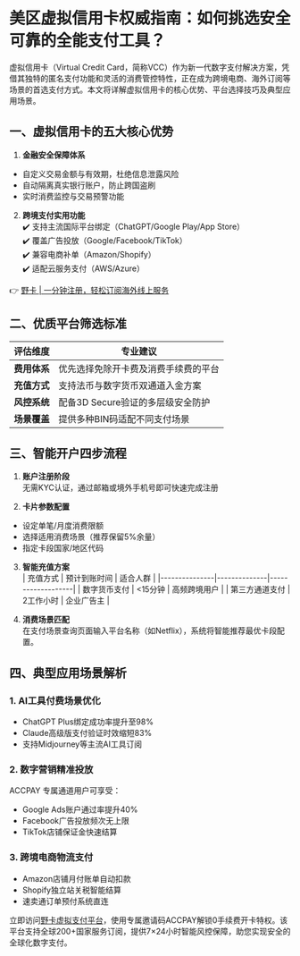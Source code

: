 # 美区虚拟信用卡权威指南：如何挑选安全可靠的全能支付工具？

虚拟信用卡（Virtual Credit Card，简称VCC）作为新一代数字支付解决方案，凭借其独特的匿名支付功能和灵活的消费管控特性，正在成为跨境电商、海外订阅等场景的首选支付方式。本文将详解虚拟信用卡的核心优势、平台选择技巧及典型应用场景。

## 一、虚拟信用卡的五大核心优势
1. **金融安全保障体系**  
- 自定义交易金额与有效期，杜绝信息泄露风险
- 自动隔离真实银行账户，防止跨国盗刷
- 实时消费监控与交易预警功能

2. **跨境支付实用功能**  
✔️ 支持主流国际平台绑定（ChatGPT/Google Play/App Store）  
✔️ 覆盖广告投放（Google/Facebook/TikTok）  
✔️ 兼容电商补单（Amazon/Shopify）  
✔️ 适配云服务支付（AWS/Azure）

👉 [野卡 | 一分钟注册，轻松订阅海外线上服务](https://bbtdd.com/yeka)

## 二、优质平台筛选标准
| 评估维度      | 专业建议                                  |
|---------------|-----------------------------------------|
| **费用体系**   | 优先选择免除开卡费及消费手续费的平台      |
| **充值方式**   | 支持法币与数字货币双通道入金方案        |
| **风控系统**   | 配备3D Secure验证的多层级安全防护        |
| **场景覆盖**   | 提供多种BIN码适配不同支付场景            |

## 三、智能开户四步流程
1. **账户注册阶段**  
无需KYC认证，通过邮箱或境外手机号即可快速完成注册

2. **卡片参数配置**  
- 设定单笔/月度消费限额  
- 选择适用消费场景（推荐保留5%余量）  
- 指定卡段国家/地区代码

3. **智能充值方案**  
| 充值方式       | 预计到账时间 | 适合人群          |
|---------------|--------------|-------------------|
| 数字货币支付    | <15分钟      | 高频跨境用户      |
| 第三方通道支付  | 2工作小时    | 企业广告主        |

4. **消费场景匹配**  
在支付场景查询页面输入平台名称（如Netflix），系统将智能推荐最优卡段配置。

## 四、典型应用场景解析
### 1. AI工具付费场景优化
- ChatGPT Plus绑定成功率提升至98%  
- Claude高级版支付验证时效缩短83%
- 支持Midjourney等主流AI工具订阅

### 2. 数字营销精准投放
ACCPAY 专属通道用户可享受：
- Google Ads账户通过率提升40%  
- Facebook广告投放频次无上限  
- TikTok店铺保证金快速结算

### 3. 跨境电商物流支付
- Amazon店铺月付账单自动扣款  
- Shopify独立站关税智能结算  
- 速卖通订单预付系统直连

立即访问[野卡虚拟支付平台](https://bbtdd.com/yeka)，使用专属邀请码ACCPAY解锁0手续费开卡特权。该平台支持全球200+国家服务订阅，提供7×24小时智能风控保障，助您实现安全的全球化数字支付。